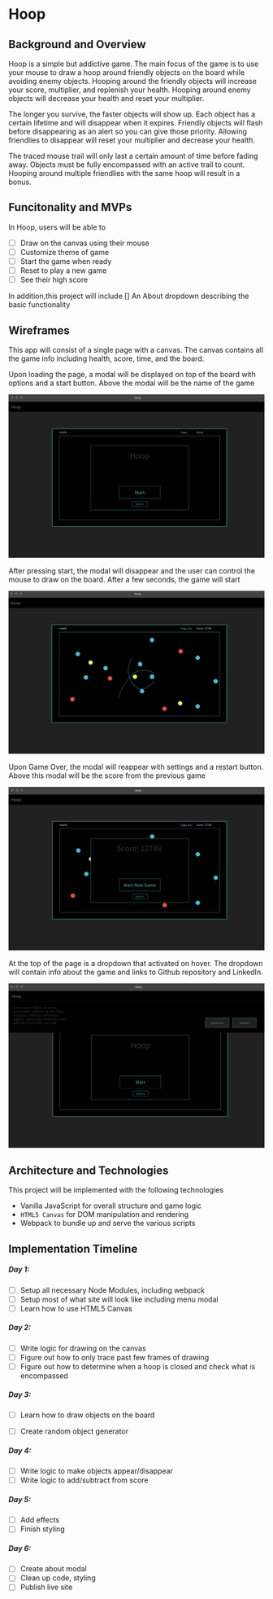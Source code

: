 # Hoop

## Background and Overview

Hoop is a simple but addictive game. The main focus of the game is to use your mouse to draw a hoop around friendly objects on the board while avoiding enemy objects. Hooping around the friendly objects will increase your score, multiplier, and replenish your health. Hooping around enemy objects will decrease your health and reset your multiplier.

The longer you survive, the faster objects will show up. Each object has a certain lifetime and will disappear when it expires. Friendly objects will flash before disappearing as an alert so you can give those priority. Allowing friendlies to disappear will reset your multiplier and decrease your health.

The traced mouse trail will only last a certain amount of time before fading away. Objects must be fully encompassed with an active trail to count. Hooping around multiple friendlies with the same hoop will result in a bonus.

## Funcitonality and MVPs

In Hoop, users will be able to 

 - [ ] Draw on the canvas using their mouse
 - [ ] Customize theme of game
 - [ ] Start the game when ready
 - [ ] Reset to play a new game
 - [ ] See their high score

In addition,this project will include
[] An About dropdown describing the basic functionality

## Wireframes

This app will consist of a single page with a canvas. The canvas contains all the game info including health, score, time, and the board.

Upon loading the page, a modal will be displayed on top of the board with options and a start button. Above the modal will be the name of the game

![Wireframe](./screenshots/newgame.png)

After pressing start, the modal will disappear and the user can control the mouse to draw on the board. After a few seconds, the game will start

![Wireframe](./screenshots/active_game.png)

Upon Game Over, the modal will reappear with settings and a restart button. Above this modal will be the score from the previous game

![Wireframe](./screenshots/gameover.png)

At the top of the page is a dropdown that activated on hover. The dropdown will contain info about the game and links to Github repository and LinkedIn.

![Wireframe](./screenshots/dropdown.png)

## Architecture and Technologies

This project will be implemented with the following technologies

* Vanilla JavaScript for overall structure and game logic
* `HTML5 Canvas` for DOM manipulation and rendering
* Webpack to bundle up and serve the various scripts

## Implementation Timeline

##### Day 1: 
- [ ] Setup all necessary Node Modules, including webpack
- [ ] Setup most of what site will look like including menu modal
- [ ] Learn how to use HTML5 Canvas

##### Day 2: 
- [ ] Write logic for drawing on the canvas
- [ ] Figure out how to only trace past few frames of drawing
- [ ] Figure out how to determine when a hoop is closed and check what is encompassed

##### Day 3:
- [ ] Learn how to draw objects on the board
- [ ] Create random object generator


##### Day 4:
- [ ] Write logic to make objects appear/disappear 
- [ ] Write logic to add/subtract from score

##### Day 5:
- [ ] Add effects
- [ ] Finish styling

##### Day 6:
- [ ] Create about modal
- [ ] Clean up code, styling
- [ ] Publish live site